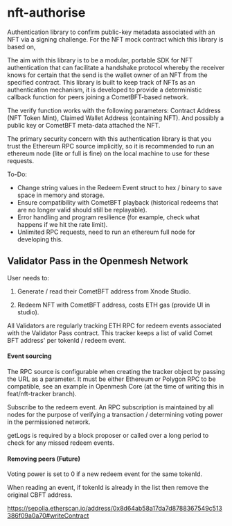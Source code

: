 # nft-authorise
Authentication library to confirm public-key metadata associated with an NFT via a signing challenge. For the NFT mock contract which this library is based on,

The aim with this library is to be a modular, portable SDK for NFT authentication that can facilitate a handshake protocol whereby the receiver knows for certain that the send is the wallet owner of an NFT from the specified contract. This library is built to keep track of NFTs as an authentication mechanism, it is developed to provide a deterministic callback function for peers joining a CometBFT-based network.

The verify function works with the following parameters: Contract Address (NFT Token Mint), Claimed Wallet Address (containing NFT). And possibly a public key or CometBFT meta-data attached the NFT.

The primary security concern with this authentication library is that you trust the Ethereum RPC source implicitly, so it is recommended to run an ethereum node (lite or full is fine) on the local machine to use for these requests. 

To-Do:
* Change string values in the Redeem Event struct to hex / binary to save space in memory and storage.
* Ensure compatibility with CometBFT playback (historical redeems that are no longer valid should still be replayable).
* Error handling and program resilience (for example, check what happens if we hit the rate limit).
* Unlimited RPC requests, need to run an ethereum full node for developing this.

## Validator Pass in the Openmesh Network
User needs to: 

1. Generate / read their CometBFT address from Xnode Studio.

2. Redeem NFT with CometBFT address, costs ETH gas (provide UI in studio).

All Validators are regularly tracking ETH RPC for redeem events associated with the Validator Pass contract. This tracker keeps a list of valid Comet BFT address' per tokenId / redeem event.

#### Event sourcing
The RPC source is configurable when creating the tracker object by passing the URL as a parameter. It must be either Ethereum or Polygon RPC to be compatible, see an example in Openmesh Core (at the time of writing this in feat/nft-tracker branch).

Subscribe to the redeem event. An RPC subscription is maintained by all nodes for the purpose of verifying a transaction / determining voting power in the permissioned network.

getLogs is required by a block proposer or called over a long period to check for any missed redeem events.


#### Removing peers (Future)

Voting power is set to 0 if a new redeem event for the same tokenId.

When reading an event, if tokenId is already in the list then remove the original CBFT address.

https://sepolia.etherscan.io/address/0x8d64ab58a17da7d8788367549c513386f09a0a70#writeContract
